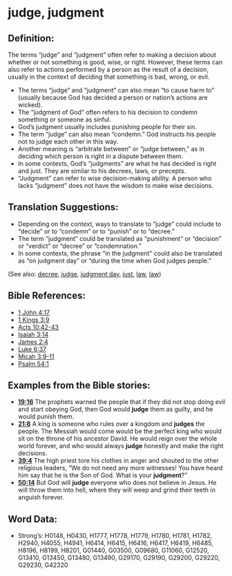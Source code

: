 # judge, judgment

## Definition:

The terms “judge” and “judgment” often refer to making a decision about whether or not something is good, wise, or right. However, these terms can also refer to actions performed by a person as the result of a decision, usually in the context of deciding that something is bad, wrong, or evil.

* The terms “judge” and “judgment” can also mean “to cause harm to” (usually because God has decided a person or nation’s actions are wicked).
* The “judgment of God” often refers to his decision to condemn something or someone as sinful.
* God’s judgment usually includes punishing people for their sin.
* The term “judge” can also mean “condemn.” God instructs his people not to judge each other in this way.
* Another meaning is “arbitrate between” or “judge between,” as in deciding which person is right in a dispute between them.
* In some contexts, God’s “judgments” are what he has decided is right and just. They are similar to his decrees, laws, or precepts.
* “Judgment” can refer to wise decision-making ability. A person who lacks “judgment” does not have the wisdom to make wise decisions.

## Translation Suggestions:

* Depending on the context, ways to translate to “judge” could include to “decide” or to “condemn” or to “punish” or to “decree.”
* The term “judgment” could be translated as “punishment” or “decision” or “verdict” or “decree” or “condemnation.”
* In some contexts, the phrase “in the judgment” could also be translated as “on judgment day” or “during the time when God judges people.”

(See also: [decree](../other/decree.md), [judge](../other/judgeposition.md), [judgment day](../kt/judgmentday.md), [just](../kt/justice.md), [law](../other/law.md), [law](../kt/lawofmoses.md))

## Bible References:

* [1 John 4:17](rc://en/tn/help/1jn/04/17)
* [1 Kings 3:9](rc://en/tn/help/1ki/03/09)
* [Acts 10:42-43](rc://en/tn/help/act/10/42)
* [Isaiah 3:14](rc://en/tn/help/isa/03/14)
* [James 2:4](rc://en/tn/help/jas/02/04)
* [Luke 6:37](rc://en/tn/help/luk/06/37)
* [Micah 3:9-11](rc://en/tn/help/mic/03/09)
* [Psalm 54:1](rc://en/tn/help/psa/054/01)

## Examples from the Bible stories:

* __[19:16](rc://en/tn/help/obs/19/16)__ The prophets warned the people that if they did not stop doing evil and start obeying God, then God would __judge__ them as guilty, and he would punish them.
* __[21:8](rc://en/tn/help/obs/21/08)__ A king is someone who rules over a kingdom and __judges__ the people. The Messiah would come would be the perfect king who would sit on the throne of his ancestor David. He would reign over the whole world forever, and who would always __judge__ honestly and make the right decisions.
* __[39:4](rc://en/tn/help/obs/39/04)__ The high priest tore his clothes in anger and shouted to the other religious leaders, “We do not need any more witnesses! You have heard him say that he is the Son of God. What is your __judgment__?”
* __[50:14](rc://en/tn/help/obs/50/14)__ But God will __judge__ everyone who does not believe in Jesus. He will throw them into hell, where they will weep and grind their teeth in anguish forever.

## Word Data:

* Strong’s: H0148, H0430, H1777, H1778, H1779, H1780, H1781, H1782, H2940, H4055, H4941, H6414, H6415, H6416, H6417, H6419, H6485, H8196, H8199, H8201, G01440, G03500, G09680, G11060, G12520, G13410, G13450, G13480, G13490, G29170, G29190, G29200, G29220, G29230, G42320
